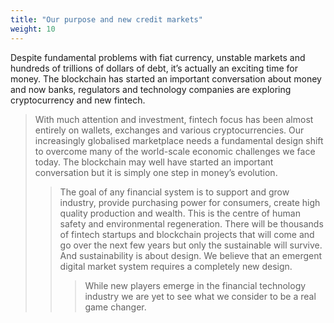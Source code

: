 ```yaml
---
title: "Our purpose and new credit markets"
weight: 10
---
```


Despite fundamental problems with fiat currency, unstable markets and hundreds of trillions of dollars of debt, it’s actually an exciting time for money. The blockchain has started an important conversation about money and now banks, regulators and technology companies are exploring cryptocurrency and new fintech.

> With much attention and investment, fintech focus has been almost entirely on wallets, exchanges and various cryptocurrencies. Our increasingly globalised marketplace needs a fundamental design shift to overcome many of the world-scale economic challenges we face today. The blockchain may well have started an important conversation but it is simply one step in money’s evolution.
>> The goal of any financial system is to support and grow industry, provide purchasing power for consumers, create high quality production and wealth. This is the centre of human safety and environmental regeneration.
There will be thousands of fintech startups and blockchain projects that will come and go over the next few years but only the sustainable will survive. And sustainability is about design. We believe that an emergent digital market system requires a completely new design.
>>> While new players emerge in the financial technology industry we are yet to see what we consider to be a real game changer.
